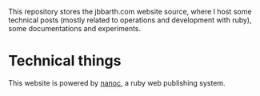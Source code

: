 This repository stores the jbbarth.com website source, where I host some
technical posts (mostly related to operations and development with ruby),
some documentations and experiments.

Technical things
================

This website is powered by [nanoc](http://nanoc.stoneship.org/), a ruby
web publishing system.
